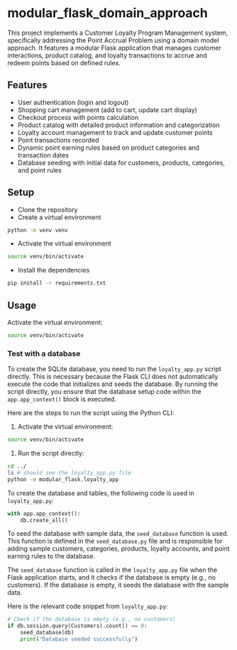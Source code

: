 # modular_flask_domain_approach

This project implements a Customer Loyalty Program Management system, specifically addressing the Point Accrual Problem using a domain model approach. It features a modular Flask application that manages customer interactions, product catalog, and loyalty transactions to accrue and redeem points based on defined rules.

## Features

- User authentication (login and logout)
- Shopping cart management (add to cart, update cart display)
- Checkout process with points calculation
- Product catalog with detailed product information and categorization
- Loyalty account management to track and update customer points
- Point transactions recorded
- Dynamic point earning rules based on product categories and transaction dates
- Database seeding with initial data for customers, products, categories, and point rules

## Setup

- Clone the repository
- Create a virtual environment

```bash
python -m venv venv
```

- Activate the virtual environment

```bash
source venv/bin/activate
```

- Install the dependencies

```bash
pip install -r requirements.txt
```

## Usage

Activate the virtual environment:

```bash
source venv/bin/activate
```

### Test with a database

To create the SQLite database, you need to run the `loyalty_app.py` script directly. This is necessary because the Flask CLI does not automatically execute the code that initializes and seeds the database. By running the script directly, you ensure that the database setup code within the `app.app_context()` block is executed.

Here are the steps to run the script using the Python CLI:

1. Activate the virtual environment:

```bash
source venv/bin/activate
```

1. Run the script directly:

```bash
cd ../
ls # should see the loyalty_app.py file
python -m modular_flask.loyalty_app
```

To create the database and tables, the following code is used in `loyalty_app.py`:

```python
with app.app_context():
    db.create_all()
```

To seed the database with sample data, the `seed_database` function is used. This function is defined in the `seed_database.py` file and is responsible for adding sample customers, categories, products, loyalty accounts, and point earning rules to the database.

The `seed_database` function is called in the `loyalty_app.py` file when the Flask application starts, and it checks if the database is empty (e.g., no customers). If the database is empty, it seeds the database with the sample data.

Here is the relevant code snippet from `loyalty_app.py`:

```python
# Check if the database is empty (e.g., no customers)
if db.session.query(Customers).count() == 0:
    seed_database(db)
    print("Database seeded successfully")
```
